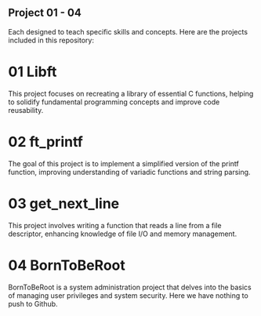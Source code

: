 ## Project 01 - 04
Each designed to teach specific skills and concepts. Here are the projects included in this repository:

# 01 Libft
This project focuses on recreating a library of essential C functions, helping to solidify fundamental programming concepts and improve code reusability.

# 02 ft_printf
The goal of this project is to implement a simplified version of the printf function, improving understanding of variadic functions and string parsing.

# 03 get_next_line
This project involves writing a function that reads a line from a file descriptor, enhancing knowledge of file I/O and memory management.

# 04 BornToBeRoot
BornToBeRoot is a system administration project that delves into the basics of managing user privileges and system security.
Here we have nothing to push to Github.
